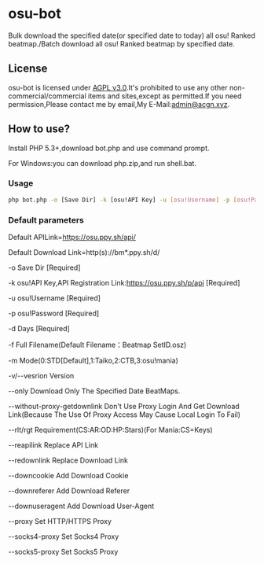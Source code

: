 # osu-bot

Bulk download the specified date(or specified date to today) all osu! Ranked beatmap./Batch download all osu! Ranked beatmap by specified date.

## License

osu-bot is licensed under [AGPL v3.0](LICENSE).It's prohibited to use any other non-commercial/commercial items and sites,except as permitted.If you need permission,Please contact me by email,My E-Mail:admin@acgn.xyz.

## How to use?

Install PHP 5.3+,download bot.php and use command prompt.

For Windows:you can download php.zip,and run shell.bat.

### Usage
```bash
php bot.php -o [Save Dir] -k [osu!API Key] -u [osu!Username] -p [osu!Password] -d [Before Days] [-f Full Filename] [-m Mode(0:STD[Default],1:Taiko,2:CTB,3:osu!mania)] [--only] [--without-proxy-getdownlink] [--reapilink=Replace-API-Link] [--redownlink=Replace-Download-Link] [--downcookie=Download-Cookie] [--downreferer=Download-Referer] [--downuseragent=Download-UserAgent] [--proxy=HTTP/HTTPS Proxy Address] [--socks4-proxy=Socks4 Proxy Address] [--socks5-proxy=Socks5 Proxy Address].
```
### Default parameters
Default APILink=https://osu.ppy.sh/api/

Default Download Link=http(s)://bm*.ppy.sh/d/

-o Save Dir [Required]

-k osu!API Key,API Registration Link:https://osu.ppy.sh/p/api [Required]

-u osu!Username [Required]

-p osu!Password [Required]

-d Days [Required]

-f Full Filename(Default Filename：Beatmap SetID.osz)

-m Mode(0:STD[Default],1:Taiko,2:CTB,3:osu!mania)

-v/--vesrion Version

--only Download Only The Specified Date BeatMaps.

--without-proxy-getdownlink Don't Use Proxy Login And Get Download Link(Because The Use Of Proxy Access May Cause Local Login To Fail)

--rlt/rgt Requirement(CS:AR:OD:HP:Stars)(For Mania:CS=Keys)

--reapilink Replace API Link

--redownlink Replace Download Link

--downcookie Add Download Cookie

--downreferer Add Download Referer

--downuseragent Add Download User-Agent

--proxy Set HTTP/HTTPS Proxy

--socks4-proxy Set Socks4 Proxy

--socks5-proxy Set Socks5 Proxy
